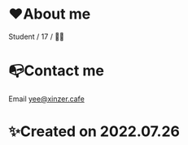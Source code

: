 # ❤️About me
Student / 17 / 🏳️‍🌈

# 📭Contact me
Email yee@xinzer.cafe

# ✨Created on 2022.07.26
<!---
StudentYee/StudentYee is a ✨ special ✨ repository because its `README.md` (this file) appears on your GitHub profile.
You can click the Preview link to take a look at your changes.
--->

